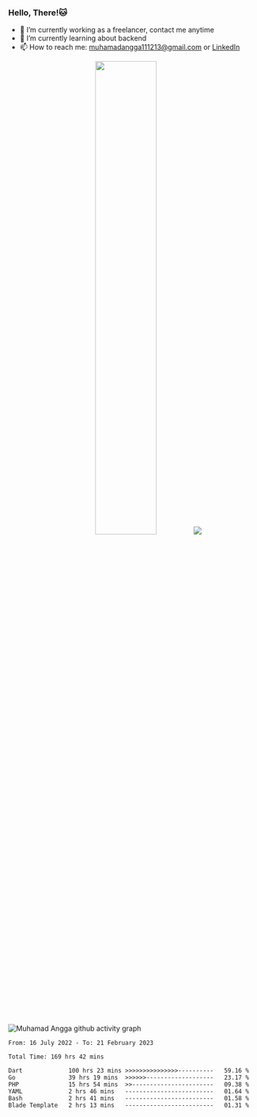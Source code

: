 
### Hello, There!🐱

- 🔭 I’m currently working as a freelancer, contact me anytime
- 🌱 I’m currently learning about backend
- 📫 How to reach me: [muhamadangga111213@gmail.com](mailto:muhamadangga111213@gmail.com) or [LinkedIn](https://www.linkedin.com/in/muhamad-angga)

<p align="center">
    <img width="49.5%" src="https://github-readme-stats.vercel.app/api?username=muhangga&count_private=true&theme=ocean_dark&show_icons=true" />
    &nbsp;
    <img src="https://github-readme-stats.vercel.app/api/top-langs/?username=muhangga&langs_count=8&layout=compact&theme=ocean_dark&show_icons=true" />
</p>

![Muhamad Angga github activity graph](https://github-readme-activity-graph.cyclic.app/graph?username=muhangga&custom_title=Angga&color=708090&theme=github-dark)


<!--START_SECTION:waka-->

```text
From: 16 July 2022 - To: 21 February 2023

Total Time: 169 hrs 42 mins

Dart             100 hrs 23 mins >>>>>>>>>>>>>>>----------   59.16 %
Go               39 hrs 19 mins  >>>>>>-------------------   23.17 %
PHP              15 hrs 54 mins  >>-----------------------   09.38 %
YAML             2 hrs 46 mins   -------------------------   01.64 %
Bash             2 hrs 41 mins   -------------------------   01.58 %
Blade Template   2 hrs 13 mins   -------------------------   01.31 %
```

<!--END_SECTION:waka-->
